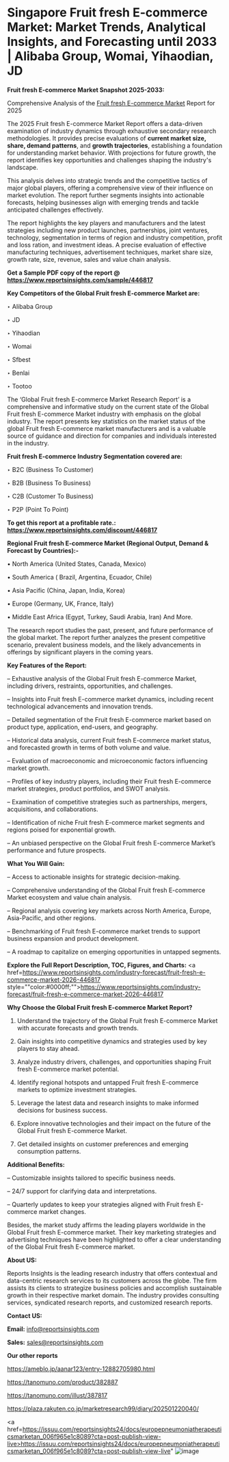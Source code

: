 # Singapore Fruit fresh E-commerce Market: Market Trends, Analytical Insights, and Forecasting until 2033 | Alibaba Group, Womai, Yihaodian, JD

<strong>Fruit fresh E-commerce Market Snapshot 2025-2033:</strong>

Comprehensive Analysis of the <a href=https://www.reportsinsights.com/sample/446817>Fruit fresh E-commerce Market</a> Report for 2025

The 2025 Fruit fresh E-commerce Market Report offers a data-driven examination of industry dynamics through exhaustive secondary research methodologies. It provides precise evaluations of <strong>current market size, share, demand patterns</strong>, and <strong>growth trajectories</strong>, establishing a foundation for understanding market behavior. With projections for future growth, the report identifies key opportunities and challenges shaping the industry's landscape.

This analysis delves into strategic trends and the competitive tactics of major global players, offering a comprehensive view of their influence on market evolution. The report further segments insights into actionable forecasts, helping businesses align with emerging trends and tackle anticipated challenges effectively.

The report highlights the key players and manufacturers and the latest strategies including new product launches, partnerships, joint ventures, technology, segmentation in terms of region and industry competition, profit and loss ration, and investment ideas. A precise evaluation of effective manufacturing techniques, advertisement techniques, market share size, growth rate, size, revenue, sales and value chain analysis.

<strong>Get a Sample PDF copy of the report @ <a href=https://www.reportsinsights.com/sample/446817 style=color:#0000ff;>https://www.reportsinsights.com/sample/446817</a></strong>

<strong>Key Competitors of the Global Fruit fresh E-commerce Market are:</strong>

‣ Alibaba Group

‣ JD

‣ Yihaodian

‣ Womai

‣ Sfbest

‣ Benlai

‣ Tootoo

The ‘Global Fruit fresh E-commerce Market Research Report’ is a comprehensive and informative study on the current state of the Global Fruit fresh E-commerce Market industry with emphasis on the global industry. The report presents key statistics on the market status of the global Fruit fresh E-commerce market manufacturers and is a valuable source of guidance and direction for companies and individuals interested in the industry.

<strong>Fruit fresh E-commerce Industry Segmentation covered are:</strong>

‣ B2C (Business To Customer)

‣ B2B (Business To Business)

‣ C2B (Customer To Business)

‣ P2P (Point To Point)

<strong>To get this report at a profitable rate.: <a href=https://www.reportsinsights.com/discount/446817 style=color:#0000ff;>https://www.reportsinsights.com/discount/446817</a></strong>

<strong>Regional Fruit fresh E-commerce Market (Regional Output, Demand &amp; Forecast by Countries):-</strong>

• North America (United States, Canada, Mexico)

• South America ( Brazil, Argentina, Ecuador, Chile)

• Asia Pacific (China, Japan, India, Korea)

• Europe (Germany, UK, France, Italy)

• Middle East Africa (Egypt, Turkey, Saudi Arabia, Iran) And More.

The research report studies the past, present, and future performance of the global market. The report further analyzes the present competitive scenario, prevalent business models, and the likely advancements in offerings by significant players in the coming years.

<strong>Key Features of the Report:</strong>

– Exhaustive analysis of the Global Fruit fresh E-commerce Market, including drivers, restraints, opportunities, and challenges.

– Insights into Fruit fresh E-commerce market dynamics, including recent technological advancements and innovation trends.

– Detailed segmentation of the Fruit fresh E-commerce market based on product type, application, end-users, and geography.

– Historical data analysis, current Fruit fresh E-commerce market status, and forecasted growth in terms of both volume and value.

– Evaluation of macroeconomic and microeconomic factors influencing market growth.

– Profiles of key industry players, including their Fruit fresh E-commerce market strategies, product portfolios, and SWOT analysis.

– Examination of competitive strategies such as partnerships, mergers, acquisitions, and collaborations.

– Identification of niche Fruit fresh E-commerce market segments and regions poised for exponential growth.

– An unbiased perspective on the Global Fruit fresh E-commerce Market’s performance and future prospects.

<strong>What You Will Gain:</strong>

– Access to actionable insights for strategic decision-making.

– Comprehensive understanding of the Global Fruit fresh E-commerce Market ecosystem and value chain analysis.

– Regional analysis covering key markets across North America, Europe, Asia-Pacific, and other regions.

– Benchmarking of Fruit fresh E-commerce market trends to support business expansion and product development.

– A roadmap to capitalize on emerging opportunities in untapped segments.

<strong>Explore the Full Report Description, TOC, Figures, and Charts:</strong>
<a href=https://www.reportsinsights.com/industry-forecast/fruit-fresh-e-commerce-market-2026-446817 style=""color:#0000ff;"">https://www.reportsinsights.com/industry-forecast/fruit-fresh-e-commerce-market-2026-446817</a>

<strong>Why Choose the Global Fruit fresh E-commerce Market Report?</strong>

1. Understand the trajectory of the Global Fruit fresh E-commerce Market with accurate forecasts and growth trends.

2. Gain insights into competitive dynamics and strategies used by key players to stay ahead.

3. Analyze industry drivers, challenges, and opportunities shaping Fruit fresh E-commerce market potential.

4. Identify regional hotspots and untapped Fruit fresh E-commerce markets to optimize investment strategies.

5. Leverage the latest data and research insights to make informed decisions for business success.

6. Explore innovative technologies and their impact on the future of the Global Fruit fresh E-commerce Market.

7. Get detailed insights on customer preferences and emerging consumption patterns.

<strong>Additional Benefits:</strong>

– Customizable insights tailored to specific business needs.

– 24/7 support for clarifying data and interpretations.

– Quarterly updates to keep your strategies aligned with Fruit fresh E-commerce market changes.

Besides, the market study affirms the leading players worldwide in the Global Fruit fresh E-commerce market. Their key marketing strategies and advertising techniques have been highlighted to offer a clear understanding of the Global Fruit fresh E-commerce market.

<strong><strong>About US</strong>:</strong>

Reports Insights is the leading research industry that offers contextual and data-centric research services to its customers across the globe. The firm assists its clients to strategize business policies and accomplish sustainable growth in their respective market domain. The industry provides consulting services, syndicated research reports, and customized research reports.

<strong>Contact US:</strong>

<p class=><b>Email:</b> <a href=mailto:info@reportsinsights.com>info@reportsinsights.com</a></p>
<p class=><b>Sales:</b> <a href=mailto:sales@reportsinsights.com>sales@reportsinsights.com</a></p>

<strong>Our other reports</strong>

<a href=https://ameblo.jp/aanar123/entry-12882705980.html>https://ameblo.jp/aanar123/entry-12882705980.html</a>

<a href=https://tanomuno.com/product/382887>https://tanomuno.com/product/382887</a>

<a href=https://tanomuno.com/illust/387817>https://tanomuno.com/illust/387817</a>

<a href=https://plaza.rakuten.co.jp/marketresearch99/diary/202501220040/>https://plaza.rakuten.co.jp/marketresearch99/diary/202501220040/</a>

<a href=https://issuu.com/reportsinsights24/docs/europepneumoniatherapeuticsmarketan_006f965e1c8089?cta=post-publish-view-live>https://issuu.com/reportsinsights24/docs/europepneumoniatherapeuticsmarketan_006f965e1c8089?cta=post-publish-view-live</a>"
![image](https://github.com/user-attachments/assets/3022d424-124d-4d90-8444-7406eb02e0fe)
